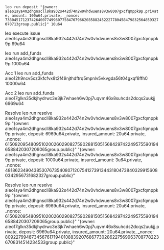 `leo run deposit "{owner: aleo1sya4m2dhgnscll8ka932s442d74n2w0vhdwuens8v3w8007gxcfqmppk9p.private, amount: 100u64.private, _nonce: 7380451712374264007749960775847679662085882452227780458479832564859327070713group.public}" 10u64`

leo execute issue aleo1sya4m2dhgnscll8ka932s442d74n2w0vhdwuens8v3w8007gxcfqmppk9p 69u64


leo run add_funds aleo1sya4m2dhgnscll8ka932s442d74n2w0vhdwuens8v3w8007gxcfqmppk9p 1000u64


Acc 1
leo run add_funds aleo12h9ncv5cz3kfcfvx8t2f49njthdftrq5mpnlv5vkvgda56t04gxqf8ffh0 10000u64

Acc 2
leo run add_funds aleo17glkn35dkjhydrwc3e3jk7whaeh6w0pj7uqvm46x8suhcds2dcqs2uukjj 6969u64


Resolve
leo run resolve aleo1sya4m2dhgnscll8ka932s442d74n2w0vhdwuens8v3w8007gxcfqmppk9p "{owner: aleo1sya4m2dhgnscll8ka932s442d74n2w0vhdwuens8v3w8007gxcfqmppk9p.private, deposit: 6969u64.private, insured_amount: 20u64.private, _nonce: 6150920954809510200260290827590288150515684297422495755901946588420307209065group.public}" "{owner: aleo1sya4m2dhgnscll8ka932s442d74n2w0vhdwuens8v3w8007gxcfqmppk9p.private, deposit: 1000u64.private, insured_amount: 3u64.private, _nonce: 4818623490438530767354080712075412739134431804738403299156080342956731682327group.public}"

Resolve
leo run resolve aleo1sya4m2dhgnscll8ka932s442d74n2w0vhdwuens8v3w8007gxcfqmppk9p "{owner: aleo1sya4m2dhgnscll8ka932s442d74n2w0vhdwuens8v3w8007gxcfqmppk9p.private, deposit: 6969u64.private, insured_amount: 20u64.private, _nonce: 6150920954809510200260290827590288150515684297422495755901946588420307209065group.public}" "{owner: aleo17glkn35dkjhydrwc3e3jk7whaeh6w0pj7uqvm46x8suhcds2dcqs2uukjj.private, deposit: 6969u64.private, insured_amount: 20u64.private, _nonce: 8092279948734567617194010883920768677302862275699637087782236708314514234533group.public}"
